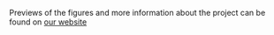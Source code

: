 
Previews of the figures and more information about the project can be found on [our website](https://ugent-visualisations-maths-and-physics.github.io/)